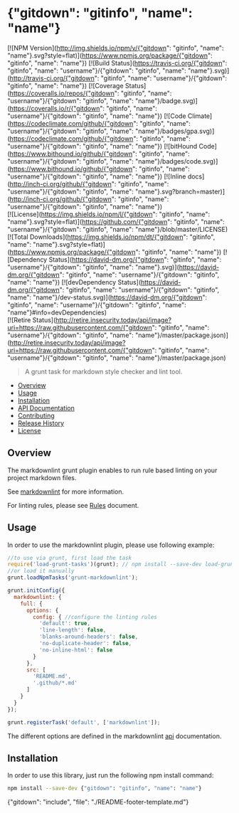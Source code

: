 # {"gitdown": "gitinfo", "name": "name"}

[![NPM Version](http://img.shields.io/npm/v/{"gitdown": "gitinfo", "name": "name"}.svg?style=flat)](https://www.npmjs.org/package/{"gitdown": "gitinfo", "name": "name"}) [![Build Status](https://travis-ci.org/{"gitdown": "gitinfo", "name": "username"}/{"gitdown": "gitinfo", "name": "name"}.svg)](http://travis-ci.org/{"gitdown": "gitinfo", "name": "username"}/{"gitdown": "gitinfo", "name": "name"}) [![Coverage Status](https://coveralls.io/repos/{"gitdown": "gitinfo", "name": "username"}/{"gitdown": "gitinfo", "name": "name"}/badge.svg)](https://coveralls.io/r/{"gitdown": "gitinfo", "name": "username"}/{"gitdown": "gitinfo", "name": "name"}) [![Code Climate](https://codeclimate.com/github/{"gitdown": "gitinfo", "name": "username"}/{"gitdown": "gitinfo", "name": "name"}/badges/gpa.svg)](https://codeclimate.com/github/{"gitdown": "gitinfo", "name": "username"}/{"gitdown": "gitinfo", "name": "name"}) [![bitHound Code](https://www.bithound.io/github/{"gitdown": "gitinfo", "name": "username"}/{"gitdown": "gitinfo", "name": "name"}/badges/code.svg)](https://www.bithound.io/github/{"gitdown": "gitinfo", "name": "username"}/{"gitdown": "gitinfo", "name": "name"}) [![Inline docs](http://inch-ci.org/github/{"gitdown": "gitinfo", "name": "username"}/{"gitdown": "gitinfo", "name": "name"}.svg?branch=master)](http://inch-ci.org/github/{"gitdown": "gitinfo", "name": "username"}/{"gitdown": "gitinfo", "name": "name"})<br>
[![License](https://img.shields.io/npm/l/{"gitdown": "gitinfo", "name": "name"}.svg?style=flat)](https://github.com/{"gitdown": "gitinfo", "name": "username"}/{"gitdown": "gitinfo", "name": "name"}/blob/master/LICENSE) [![Total Downloads](https://img.shields.io/npm/dt/{"gitdown": "gitinfo", "name": "name"}.svg?style=flat)](https://www.npmjs.org/package/{"gitdown": "gitinfo", "name": "name"}) [![Dependency Status](https://david-dm.org/{"gitdown": "gitinfo", "name": "username"}/{"gitdown": "gitinfo", "name": "name"}.svg)](https://david-dm.org/{"gitdown": "gitinfo", "name": "username"}/{"gitdown": "gitinfo", "name": "name"}) [![devDependency Status](https://david-dm.org/{"gitdown": "gitinfo", "name": "username"}/{"gitdown": "gitinfo", "name": "name"}/dev-status.svg)](https://david-dm.org/{"gitdown": "gitinfo", "name": "username"}/{"gitdown": "gitinfo", "name": "name"}#info=devDependencies)<br>
[![Retire Status](http://retire.insecurity.today/api/image?uri=https://raw.githubusercontent.com/{"gitdown": "gitinfo", "name": "username"}/{"gitdown": "gitinfo", "name": "name"}/master/package.json)](http://retire.insecurity.today/api/image?uri=https://raw.githubusercontent.com/{"gitdown": "gitinfo", "name": "username"}/{"gitdown": "gitinfo", "name": "name"}/master/package.json)

> A grunt task for markdown style checker and lint tool.

* [Overview](#overview)
* [Usage](#usage)
* [Installation](#installation)
* [API Documentation](docs/api.md)
* [Contributing](.github/CONTRIBUTING.md)
* [Release History](#history)
* [License](#license)

<a name="overview"></a>
## Overview
The markdownlint grunt plugin enables to run rule based linting on your project markdown files.

See [markdownlint](https://github.com/DavidAnson/markdownlint) for more information.

For linting rules, please see [Rules](https://github.com/DavidAnson/markdownlint/blob/master/doc/Rules.md) document.

<a name="usage"></a>
## Usage
In order to use the markdownlint plugin, please use following example:

```js
//to use via grunt, first load the task
require('load-grunt-tasks')(grunt); // npm install --save-dev load-grunt-tasks
//or load it manually
grunt.loadNpmTasks('grunt-markdownlint');

grunt.initConfig({
  markdownlint: {
    full: {
      options: {
        config: { //configure the linting rules
          'default': true,
          'line-length': false,
          'blanks-around-headers': false,
          'no-duplicate-header': false,
          'no-inline-html': false
        }
      },
      src: [
        'README.md',
        '.github/*.md'
      ]
    }
  }
});

grunt.registerTask('default', ['markdownlint']);
```

The different options are defined in the markdownlint [api](https://github.com/DavidAnson/markdownlint#api) documentation.

<a name="installation"></a>
## Installation
In order to use this library, just run the following npm install command:

```sh
npm install --save-dev {"gitdown": "gitinfo", "name": "name"}
```

{"gitdown": "include", "file": "./README-footer-template.md"}
